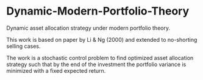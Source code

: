 # Dynamic-Modern-Portfolio-Theory
Dynamic asset allocation strategy under modern portfolio theory. 

This work is based on paper by Li & Ng (2000) and extended to no-shorting selling cases. 

The work is a stochastic control problem to find optimized asset allocation strategy such that by the end of the investment the portfolio variance is minimized with a fixed expected return.
